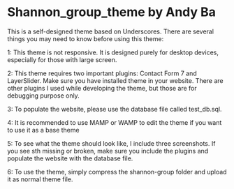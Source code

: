 # Shannon_group_theme by Andy Ba
This is a self-designed theme based on Underscores. There are several things you may need to know before using this theme:

1: This theme is not responsive. It is designed purely for desktop devices, especially for those with large screen.

2: This theme requires two important plugins: Contact Form 7 and LayerSlider. Make sure you have installed theme in your website. There are other plugins I used while developing the theme, but those are for debugging purpose only. 

3: To populate the website, please use the database file called test_db.sql.

4: It is recommended to use MAMP or WAMP to edit the theme if you want to use it as a base theme

5: To see what the theme should look like, I include three screenshots. If you see sth missing or broken, make sure you include the plugins and populate the website with the database file.

6: To use the theme, simply compress the shannon-group folder and upload it as normal theme file.
